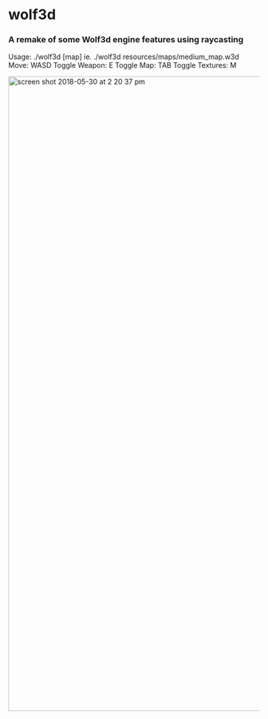 # wolf3d
### A remake of some Wolf3d engine features using raycasting

Usage: ./wolf3d [map]
ie. ./wolf3d resources/maps/medium_map.w3d
Move: WASD
Toggle Weapon: E
Toggle Map: TAB
Toggle Textures: M

<img width="1274" alt="screen shot 2018-05-30 at 2 20 37 pm" src="https://user-images.githubusercontent.com/18608979/40748703-255d2c60-6416-11e8-930e-b643a97341c3.png">

